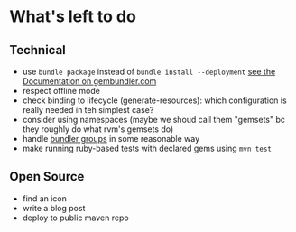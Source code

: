 What's left to do
=================

Technical
---------

- use  `bundle package` instead of `bundle install --deployment` [see the Documentation on gembundler.com](http://gembundler.com/bundle_package.html)
- respect offline mode
- check binding to lifecycle (generate-resources): which configuration is really needed in teh simplest case?
- consider using namespaces (maybe we shoud call them "gemsets" bc they roughly do what rvm's gemsets do)
- handle [bundler groups](http://gembundler.com/groups.html) in some reasonable way
- make running ruby-based tests with declared gems using `mvn test`

Open Source
-----------

- find an icon
- write a blog post
- deploy to public maven repo